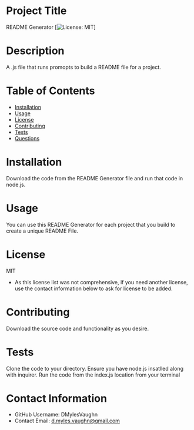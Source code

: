 
# Project Title
README Generator
[![License: MIT](https://img.shields.io/badge/MIT-maroon)]

# Description
A .js file that runs promopts to build a README file for a project.

# Table of Contents 
* [Installation](#-Installation)
* [Usage](#-Usage)
* [License](#-Installation)
* [Contributing](#-Contributing)
* [Tests](#-Tests)
* [Questions](#-Contact-Information)
    
# Installation
Download the code from the README Generator file and run that code in node.js.

# Usage
 You can use this README Generator for each project that you build to create a unique README File.

# License 
MIT
* As this license list was not comprehensive, if you need another license, use the contact information below to ask for license to be added. 

# Contributing 
Download the source code and functionality as you desire.

# Tests
Clone the code to your directory.  Ensure you have node.js insatlled along with inquirer.  Run the code from the index.js location from your terminal

# Contact Information 
* GitHub Username: DMylesVaughn
* Contact Email: d.myles.vaughn@gmail.com

